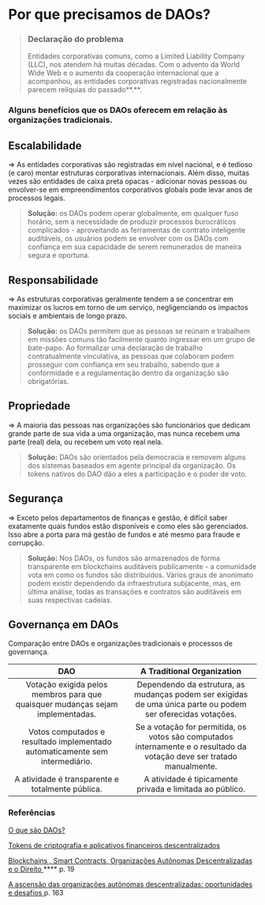 # Por que precisamos de DAOs?

> ### **Declaração do problema** <a href="#problem-statement" id="problem-statement"></a>
>
> Entidades corporativas comuns, como a Limited Liability Company (LLC), nos atendem há muitas décadas. Com o advento da World Wide Web e o aumento da cooperação internacional que a acompanhou, as entidades corporativas registradas nacionalmente parecem relíquias do passado\*\*.\*\*.

### Alguns benefícios que os DAOs oferecem em relação às organizações tradicionais. <a href="#some-benefits-that-daos-offer-compared-to-traditional-organizations." id="some-benefits-that-daos-offer-compared-to-traditional-organizations."></a>

## Escalabilidade <a href="#scalability" id="scalability"></a>

\=> As entidades corporativas são registradas em nível nacional, e é tedioso (e caro) montar estruturas corporativas internacionais. Além disso, muitas vezes são entidades de caixa preta opacas - adicionar novas pessoas ou envolver-se em empreendimentos corporativos globais pode levar anos de processos legais.

> **Solução:** os DAOs podem operar globalmente, em qualquer fuso horário, sem a necessidade de produzir processos burocráticos complicados - aproveitando as ferramentas de contrato inteligente auditáveis, os usuários podem se envolver com os DAOs com confiança em sua capacidade de serem remunerados de maneira segura e oportuna.

## Responsabilidade <a href="#accountability" id="accountability"></a>

\=> As estruturas corporativas geralmente tendem a se concentrar em maximizar os lucros em torno de um serviço, negligenciando os impactos sociais e ambientais de longo prazo.

> **Solução:** os DAOs permitem que as pessoas se reúnam e trabalhem em missões comuns tão facilmente quanto ingressar em um grupo de bate-papo. Ao formalizar uma declaração de trabalho contratualmente vinculativa, as pessoas que colaboram podem prosseguir com confiança em seu trabalho, sabendo que a conformidade e a regulamentação dentro da organização são obrigatórias.

## Propriedade <a href="#ownership" id="ownership"></a>

\=> A maioria das pessoas nas organizações são funcionários que dedicam grande parte de sua vida a uma organização, mas nunca recebem uma parte (real) dela, ou recebem um voto real nela.

> **Solução:** DAOs são orientados pela democracia e removem alguns dos sistemas baseados em agente principal da organização. Os tokens nativos do DAO dão a eles a participação e o poder de voto.

## Segurança <a href="#security" id="security"></a>

\=> Exceto pelos departamentos de finanças e gestão, é difícil saber exatamente quais fundos estão disponíveis e como eles são gerenciados. Isso abre a porta para má gestão de fundos e até mesmo para fraude e corrupção.

> **Solução:** Nos DAOs, os fundos são armazenados de forma transparente em blockchains auditáveis ​​publicamente - a comunidade vota em como os fundos são distribuídos. Vários graus de anonimato podem existir dependendo da infraestrutura subjacente, mas, em última análise, todas as transações e contratos são auditáveis ​​em suas respectivas cadeias.

## Governança em DAOs <a href="#governance-in-daos" id="governance-in-daos"></a>

Comparação entre DAOs e organizações tradicionais e processos de governança.

|                                       DAO                                      |                                                A Traditional Organization                                               |
| :----------------------------------------------------------------------------: | :---------------------------------------------------------------------------------------------------------------------: |
| Votação exigida pelos membros para que quaisquer mudanças sejam implementadas. |       Dependendo da estrutura, as mudanças podem ser exigidas de uma única parte ou podem ser oferecidas votações.      |
|  Votos computados e resultado implementado automaticamente sem intermediário.  | Se a votação for permitida, os votos são computados internamente e o resultado da votação deve ser tratado manualmente. |
|                A atividade é transparente e totalmente pública.                |                                 A atividade é tipicamente privada e limitada ao público.                                |



### **Referências** <a href="#references" id="references"></a>

[O que são DAOs?](https://ethereum-org.translate.goog/en/dao/?\_x\_tr\_sl=en&\_x\_tr\_tl=pt&\_x\_tr\_hl=es-419&\_x\_tr\_pto=wapp)

[Tokens de criptografia e aplicativos financeiros descentralizados](https://www.bundesbank.de/resource/blob/873132/74fc658db07569219ff74f4e4e55c36f/mL/2021-07-kryptotoken-data.pdf)

[Blockchains , Smart Contracts, Organizações Autônomas Descentralizadas e o Direito ](https://www.elgaronline.com/configurable/content/edcoll$002f9781788115124$002f9781788115124.00015.xml?t:ac=edcoll%24002f9781788115124%24002f9781788115124.00015.xml)\*\*\*\* p. 19

[​A ascensão das organizações autônomas descentralizadas: oportunidades e desafios ](https://stanford--jblp-pubpub-org.translate.goog/pub/rise-of-daos/release/1?\_x\_tr\_sl=en&\_x\_tr\_tl=pt&\_x\_tr\_hl=es-419&\_x\_tr\_pto=wapp)p. 163

#### ​ <a href="#more-on-daos" id="more-on-daos"></a>

#### &#x20;<a href="#more-on-daos" id="more-on-daos"></a>
